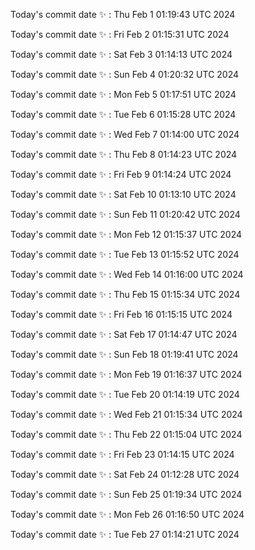 Today's commit date ✨ : Thu Feb 1 01:19:43 UTC 2024 

Today's commit date ✨ : Fri Feb 2 01:15:31 UTC 2024 

Today's commit date ✨ : Sat Feb 3 01:14:13 UTC 2024 

Today's commit date ✨ : Sun Feb 4 01:20:32 UTC 2024 

Today's commit date ✨ : Mon Feb 5 01:17:51 UTC 2024 

Today's commit date ✨ : Tue Feb 6 01:15:28 UTC 2024 

Today's commit date ✨ : Wed Feb 7 01:14:00 UTC 2024 

Today's commit date ✨ : Thu Feb 8 01:14:23 UTC 2024 

Today's commit date ✨ : Fri Feb 9 01:14:24 UTC 2024 

Today's commit date ✨ : Sat Feb 10 01:13:10 UTC 2024 

Today's commit date ✨ : Sun Feb 11 01:20:42 UTC 2024 

Today's commit date ✨ : Mon Feb 12 01:15:37 UTC 2024 

Today's commit date ✨ : Tue Feb 13 01:15:52 UTC 2024 

Today's commit date ✨ : Wed Feb 14 01:16:00 UTC 2024 

Today's commit date ✨ : Thu Feb 15 01:15:34 UTC 2024 

Today's commit date ✨ : Fri Feb 16 01:15:15 UTC 2024 

Today's commit date ✨ : Sat Feb 17 01:14:47 UTC 2024 

Today's commit date ✨ : Sun Feb 18 01:19:41 UTC 2024 

Today's commit date ✨ : Mon Feb 19 01:16:37 UTC 2024 

Today's commit date ✨ : Tue Feb 20 01:14:19 UTC 2024 

Today's commit date ✨ : Wed Feb 21 01:15:34 UTC 2024 

Today's commit date ✨ : Thu Feb 22 01:15:04 UTC 2024 

Today's commit date ✨ : Fri Feb 23 01:14:15 UTC 2024 

Today's commit date ✨ : Sat Feb 24 01:12:28 UTC 2024 

Today's commit date ✨ : Sun Feb 25 01:19:34 UTC 2024 

Today's commit date ✨ : Mon Feb 26 01:16:50 UTC 2024 

Today's commit date ✨ : Tue Feb 27 01:14:21 UTC 2024 

